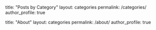title: "Posts by Category"
layout: categories
permalink: /categories/
author_profile: true

title: "About"
layout: categories
permalink: /about/
author_profile: true